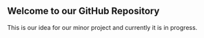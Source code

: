 ## Welcome to our GitHub Repository

This is our idea for our minor project and currently it is in progress.

